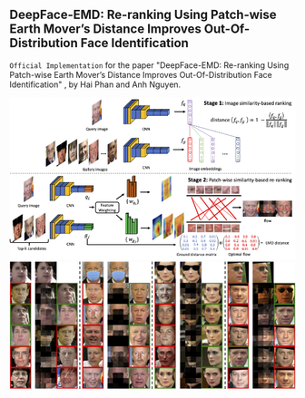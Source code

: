 ## DeepFace-EMD: Re-ranking Using Patch-wise Earth Mover’s Distance Improves Out-Of-Distribution Face Identification

`Official Implementation` for the paper "DeepFace-EMD: Re-ranking Using Patch-wise Earth Mover’s Distance Improves Out-Of-Distribution Face Identification" , by Hai Phan and Anh Nguyen.

![](figs/framework.png) 
![](figs/results.png) 
